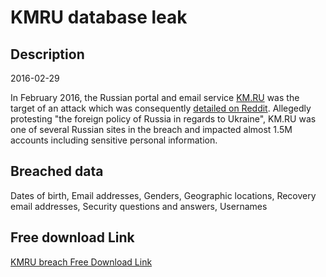 # KMRU database leak

## Description

2016-02-29

In February 2016, the Russian portal and email service <a href="http://km.ru" target="_blank" rel="noopener">KM.RU</a> was the target of an attack which was consequently <a href="https://www.reddit.com/r/pwned/comments/47u1bf/operation_wrath_of_anakin_evolved" target="_blank" rel="noopener">detailed on Reddit</a>. Allegedly protesting &quot;the foreign policy of Russia in regards to Ukraine&quot;, KM.RU was one of several Russian sites in the breach and impacted almost 1.5M accounts including sensitive personal information.

## Breached data

Dates of birth, Email addresses, Genders, Geographic locations, Recovery email addresses, Security questions and answers, Usernames

## Free download Link

[KMRU breach Free Download Link](https://tinyurl.com/2b2k277t)